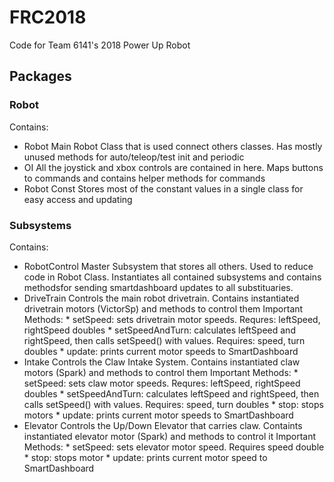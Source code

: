 # FRC2018

Code for Team 6141's 2018 Power Up Robot

## Packages

### Robot
Contains:
- Robot
    Main Robot Class that is used connect others classes. Has mostly unused methods for auto/teleop/test init and periodic
- OI
    All the joystick and xbox controls are contained in here. Maps buttons to commands and contains helper methods for commands
- Robot Const
    Stores most of the constant values in a single class for easy access and updating

### Subsystems
Contains:
- RobotControl
    Master Subsystem that stores all others. Used to reduce code in Robot Class. Instantiates all contained subsystems and contains         methodsfor sending smartdashboard updates to all substituaries. 
- DriveTrain
    Controls the main robot drivetrain. Contains instantiated drivetrain motors (VictorSp) and methods to control them
    Important Methods:
        * setSpeed: sets drivetrain motor speeds. Requres: leftSpeed, rightSpeed doubles
        * setSpeedAndTurn: calculates leftSpeed and rightSpeed, then calls setSpeed() with values. Requires: speed, turn doubles
        * update: prints current motor speeds to SmartDashboard
- Intake
    Controls the Claw Intake System. Contains instantiated claw motors (Spark) and methods to control them
    Important Methods:
        * setSpeed: sets claw motor speeds. Requres: leftSpeed, rightSpeed doubles
        * setSpeedAndTurn: calculates leftSpeed and rightSpeed, then calls setSpeed() with values. Requires: speed, turn doubles
        * stop: stops motors
        * update: prints current motor speeds to SmartDashboard
- Elevator
    Controls the Up/Down Elevator that carries claw. Containts instantiated elevator motor (Spark) and methods to control it
    Important Methods:
        * setSpeed: sets elevator motor speed. Requires speed double
        * stop: stops motor
        * update: prints current motor speed to SmartDashboard
        
  
  
